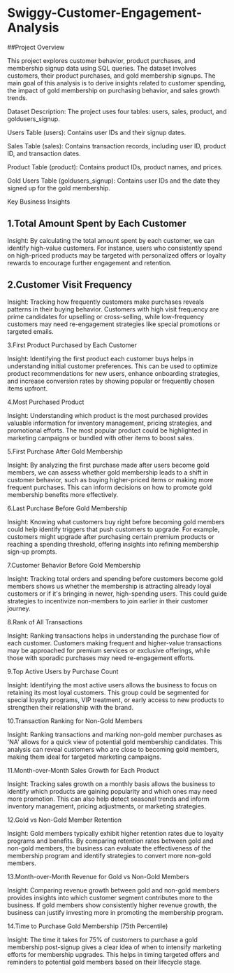 # Swiggy-Customer-Engagement-Analysis
##Project Overview

This project explores customer behavior, product purchases, and membership signup data using SQL queries. The dataset involves customers, their product purchases, and gold membership signups. The main goal of this analysis is to derive insights related to customer spending, the impact of gold membership on purchasing behavior, and sales growth trends.

Dataset Description: The project uses four tables: users, sales, product, and goldusers_signup.

Users Table (users): Contains user IDs and their signup dates.

Sales Table (sales): Contains transaction records, including user ID, product ID, and transaction dates.

Product Table (product): Contains product IDs, product names, and prices.

Gold Users Table (goldusers_signup): Contains user IDs and the date they signed up for the gold membership.

Key Business Insights

## 1.Total Amount Spent by Each Customer

Insight: By calculating the total amount spent by each customer, we can identify high-value customers. For instance, users who consistently spend on high-priced products may be targeted with personalized offers or loyalty rewards to encourage further engagement and retention.

## 2.Customer Visit Frequency

Insight: Tracking how frequently customers make purchases reveals patterns in their buying behavior. Customers with high visit frequency are prime candidates for upselling or cross-selling, while low-frequency customers may need re-engagement strategies like special promotions or targeted emails.

3.First Product Purchased by Each Customer

Insight: Identifying the first product each customer buys helps in understanding initial customer preferences. This can be used to optimize product recommendations for new users, enhance onboarding strategies, and increase conversion rates by showing popular or frequently chosen items upfront.

4.Most Purchased Product

Insight: Understanding which product is the most purchased provides valuable information for inventory management, pricing strategies, and promotional efforts. The most popular product could be highlighted in marketing campaigns or bundled with other items to boost sales.

5.First Purchase After Gold Membership

Insight: By analyzing the first purchase made after users become gold members, we can assess whether gold membership leads to a shift in customer behavior, such as buying higher-priced items or making more frequent purchases. This can inform decisions on how to promote gold membership benefits more effectively.

6.Last Purchase Before Gold Membership

Insight: Knowing what customers buy right before becoming gold members could help identify triggers that push customers to upgrade. For example, customers might upgrade after purchasing certain premium products or reaching a spending threshold, offering insights into refining membership sign-up prompts.

7.Customer Behavior Before Gold Membership

Insight: Tracking total orders and spending before customers become gold members shows us whether the membership is attracting already loyal customers or if it's bringing in newer, high-spending users. This could guide strategies to incentivize non-members to join earlier in their customer journey.

8.Rank of All Transactions

Insight: Ranking transactions helps in understanding the purchase flow of each customer. Customers making frequent and higher-value transactions may be approached for premium services or exclusive offerings, while those with sporadic purchases may need re-engagement efforts.

9.Top Active Users by Purchase Count

Insight: Identifying the most active users allows the business to focus on retaining its most loyal customers. This group could be segmented for special loyalty programs, VIP treatment, or early access to new products to strengthen their relationship with the brand.

10.Transaction Ranking for Non-Gold Members

Insight: Ranking transactions and marking non-gold member purchases as 'NA' allows for a quick view of potential gold membership candidates. This analysis can reveal customers who are close to becoming gold members, making them ideal for targeted marketing campaigns.

11.Month-over-Month Sales Growth for Each Product

Insight: Tracking sales growth on a monthly basis allows the business to identify which products are gaining popularity and which ones may need more promotion. This can also help detect seasonal trends and inform inventory management, pricing adjustments, or marketing strategies.

12.Gold vs Non-Gold Member Retention

Insight: Gold members typically exhibit higher retention rates due to loyalty programs and benefits. By comparing retention rates between gold and non-gold members, the business can evaluate the effectiveness of the membership program and identify strategies to convert more non-gold members.

13.Month-over-Month Revenue for Gold vs Non-Gold Members

Insight: Comparing revenue growth between gold and non-gold members provides insights into which customer segment contributes more to the business. If gold members show consistently higher revenue growth, the business can justify investing more in promoting the membership program.

14.Time to Purchase Gold Membership (75th Percentile)

Insight: The time it takes for 75% of customers to purchase a gold membership post-signup gives a clear idea of when to intensify marketing efforts for membership upgrades. This helps in timing targeted offers and reminders to potential gold members based on their lifecycle stage.
